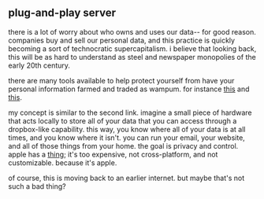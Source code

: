 ## plug-and-play server 

there is a lot of worry about who owns and uses our data-- for good reason. companies buy and sell our personal data, and this practice is quickly becoming a sort of technocratic supercapitalism. i believe that looking back, this will be as hard to understand as steel and newspaper monopolies of the early 20th century. 

there are many tools available to help protect yourself from have your personal information farmed and traded as wampum. for instance [this](https://www.privacytools.io/) and [this](http://www.myusbcloud.com/). 

my concept is similar to the second link. imagine a small piece of hardware that acts locally to store all of your data that you can access through a dropbox-like capability. this way, you know where all of your data is at all times, and you know where it isn't. you can run your email, your website, and all of those things from your home. the goal is privacy and control. apple has a [thing](https://www.apple.com/uk/airport-extreme/); it's too expensive, not cross-platform, and not customizable. because it's apple. 

of course, this is moving back to an earlier internet. but maybe that's not such a bad thing? 